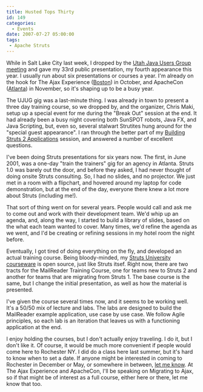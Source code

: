 ```yaml
---
title: Husted Tops Thirty
id: 149
categories:
  - Events
date: 2007-07-27 05:00:00
tags:
 - Apache Struts
---
```


While in Salt Lake City last week, I dropped by the [Utah Java Users Group meeting](http://www.ujug.org/web/) and gave my 33rd public presentation, my fourth appearance this year. I usually run about six presentations or courses a year. I'm already on the hook for The Ajax Experience ([Boston](http://ajaxexperience.techtarget.com/east/index.html)) in October, and ApacheCon ([Atlanta](http://www.us.apachecon.com/)) in November, so it's shaping up to be a busy year.

The UJUG gig was a last-minute thing. I was already in town to present a three day training course, so we dropped by, and the organizer, Chris Maki, setup up a special event for me during the "Break Out" session at the end. It had already been a busy night covering both SunSPOT robots, Java FX, and Java Scripting, but, even so, several stalwart Strutites hung around for the "special guest appearance". I ran through the better part of my [Building Struts 2 Applications](http://opensource.atlassian.com/confluence/oss/download/attachments/4942/building-s2-applications.pdf?version=2) session, and answered a number of excellent questions.

I've been doing Struts presentations for six years now. The first, in June 2001, was a one-day "train the trainers" gig for an agency in Atlanta. Struts 1.0 was barely out the door, and before they asked, I had never thought of doing onsite Struts consulting. So, I had no slides, and no projector. We just met in a room with a flipchart, and hovered around my laptop for code demonstration, but at the end of the day, everyone there knew a lot more about Struts (including me!).

That sort of thing went on for several years. People would call and ask me to come out and work with their development team. We'd whip up an agenda, and, along the way, I started to build a library of slides, based on the what each team wanted to cover. Many times, we'd refine the agenda as we went, and I'd be creating or refining sessions in my hotel room the night before.

Eventually, I got tired of doing everything on the fly, and developed an actual training course. Being bloody-minded, my [Struts University courseware](http://www.strutsuniversity.org/) is open source, just like Struts itsef. Right now, there are two tracts for the MailReader Training Course, one for teams new to Struts 2 and another for teams that are migrating from Struts 1\. The base course is the same, but I change the initial presentation, as well as how the material is presented.

I've given the course several times now, and it seems to be working well. It's a 50/50 mix of lecture and labs. The labs are designed to build the MailReader example application, use case by use case. We follow Agile principles, so each lab is an iteration that leaves us with a functioning application at the end.

I enjoy holding the courses, but I don't actually enjoy traveling. I do it, but I don't like it. Of course, it would be much more convenient if people would come here to Rochester NY. I did do a class here last summer, but it's hard to know when to set a date. If anyone might be interested in coming to Rochester in December or May, or somewhere in between, [let me know](http://husted.com/mentor/contact.html). At The Ajax Experience and ApacheCon, I'll be speaking on Migrating to Ajax, so if that might be of interest as a full course, either here or there, let me know that too.